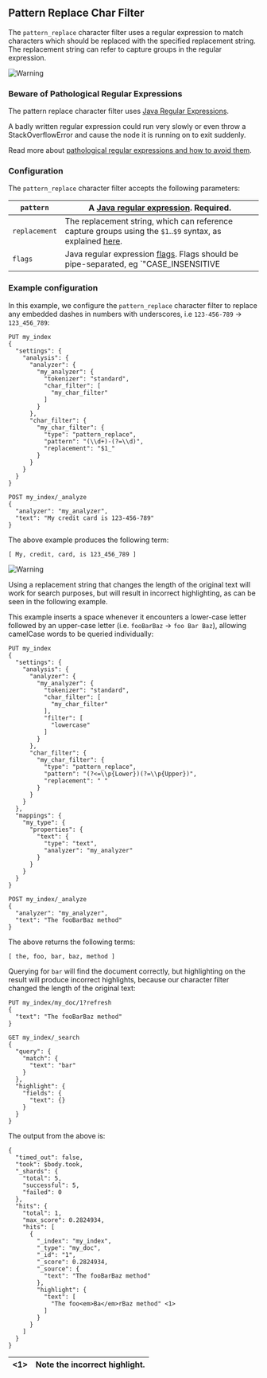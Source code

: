 ## Pattern Replace Char Filter

The `pattern_replace` character filter uses a regular expression to match characters which should be replaced with the specified replacement string. The replacement string can refer to capture groups in the regular expression.

![Warning](https://www.elastic.co/guide/en/elasticsearch/reference/current/images/icons/warning.png)

### Beware of Pathological Regular Expressions

The pattern replace character filter uses [Java Regular Expressions](http://docs.oracle.com/javase/8/docs/api/java/util/regex/Pattern.html).

A badly written regular expression could run very slowly or even throw a StackOverflowError and cause the node it is running on to exit suddenly.

Read more about [pathological regular expressions and how to avoid them](http://www.regular-expressions.info/catastrophic.html).

### Configuration

The `pattern_replace` character filter accepts the following parameters:

`pattern`| A [Java regular expression](http://docs.oracle.com/javase/8/docs/api/java/util/regex/Pattern.html). Required.     
---|---    
`replacement`| The replacement string, which can reference capture groups using the `$1`..`$9` syntax, as explained [here](http://docs.oracle.com/javase/8/docs/api/java/util/regex/Matcher.html#appendReplacement-java.lang.StringBuffer-java.lang.String-).     
`flags`| Java regular expression [flags](http://docs.oracle.com/javase/8/docs/api/java/util/regex/Pattern.html#field.summary). Flags should be pipe-separated, eg `"CASE_INSENSITIVE|COMMENTS"`.   
  
### Example configuration

In this example, we configure the `pattern_replace` character filter to replace any embedded dashes in numbers with underscores, i.e `123-456-789` → `123_456_789`:
    
    
    PUT my_index
    {
      "settings": {
        "analysis": {
          "analyzer": {
            "my_analyzer": {
              "tokenizer": "standard",
              "char_filter": [
                "my_char_filter"
              ]
            }
          },
          "char_filter": {
            "my_char_filter": {
              "type": "pattern_replace",
              "pattern": "(\\d+)-(?=\\d)",
              "replacement": "$1_"
            }
          }
        }
      }
    }
    
    POST my_index/_analyze
    {
      "analyzer": "my_analyzer",
      "text": "My credit card is 123-456-789"
    }

The above example produces the following term:
    
    
    [ My, credit, card, is 123_456_789 ]

![Warning](https://www.elastic.co/guide/en/elasticsearch/reference/current/images/icons/warning.png)

Using a replacement string that changes the length of the original text will work for search purposes, but will result in incorrect highlighting, as can be seen in the following example.

This example inserts a space whenever it encounters a lower-case letter followed by an upper-case letter (i.e. `fooBarBaz` → `foo Bar Baz`), allowing camelCase words to be queried individually:
    
    
    PUT my_index
    {
      "settings": {
        "analysis": {
          "analyzer": {
            "my_analyzer": {
              "tokenizer": "standard",
              "char_filter": [
                "my_char_filter"
              ],
              "filter": [
                "lowercase"
              ]
            }
          },
          "char_filter": {
            "my_char_filter": {
              "type": "pattern_replace",
              "pattern": "(?<=\\p{Lower})(?=\\p{Upper})",
              "replacement": " "
            }
          }
        }
      },
      "mappings": {
        "my_type": {
          "properties": {
            "text": {
              "type": "text",
              "analyzer": "my_analyzer"
            }
          }
        }
      }
    }
    
    POST my_index/_analyze
    {
      "analyzer": "my_analyzer",
      "text": "The fooBarBaz method"
    }

The above returns the following terms:
    
    
    [ the, foo, bar, baz, method ]

Querying for `bar` will find the document correctly, but highlighting on the result will produce incorrect highlights, because our character filter changed the length of the original text:
    
    
    PUT my_index/my_doc/1?refresh
    {
      "text": "The fooBarBaz method"
    }
    
    GET my_index/_search
    {
      "query": {
        "match": {
          "text": "bar"
        }
      },
      "highlight": {
        "fields": {
          "text": {}
        }
      }
    }

The output from the above is:
    
    
    {
      "timed_out": false,
      "took": $body.took,
      "_shards": {
        "total": 5,
        "successful": 5,
        "failed": 0
      },
      "hits": {
        "total": 1,
        "max_score": 0.2824934,
        "hits": [
          {
            "_index": "my_index",
            "_type": "my_doc",
            "_id": "1",
            "_score": 0.2824934,
            "_source": {
              "text": "The fooBarBaz method"
            },
            "highlight": {
              "text": [
                "The foo<em>Ba</em>rBaz method" <1>
              ]
            }
          }
        ]
      }
    }

<1>| Note the incorrect highlight.     
---|---
